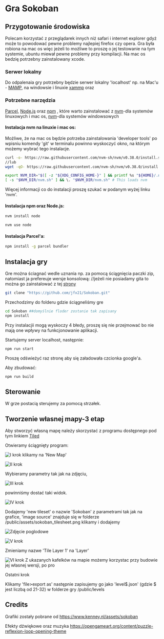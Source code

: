 # Gra Sokoban 


## Przygotowanie środowiska

Polecam korzystać z przeglądarek innych niż safari i internet explorer gdyż może to powodować pewne problemy najlepiej firefox czy opera. Gra była robiona na mac os więc jeżeli to możliwe to proszę o jej testowanie na tym systemie, ubuntu miewał pewne problemy przy kompilacji. Na mac os bedzię potrzebny zainstalowany xcode.

### Serwer lokalny
Do odpalenaia gry potrzebny będzie serwer lokalny 'localhost' np. na Mac'u - [MAMP](https://www.mamp.info/en/downloads/),
na windowsie i linuxie [xammp](https://www.apachefriends.org/download.html) oraz 

### Potrzebne narzędzia
[Parcel](https://parceljs.org/), [Node.js](https://github.com/nvm-sh/nvm) oraz [npm](https://www.npmjs.com/) 
, które warto zainstalować z [nvm](https://github.com/nvm-sh/nvm)-dla systemów linuxowych i mac os, [nvm](https://github.com/coreybutler/nvm-windows)-dla systemów windowsowych 

#### Instalacja nvm na linuxie i mac os:
Możliwe, że na mac os będzie potrzeba zainstalowania 'developer tools' po wpisniu komendy 'git' w terminalu powinno wyskoczyć okno, na którym możemy wybrać tego instalacje.

```bash
curl -o- https://raw.githubusercontent.com/nvm-sh/nvm/v0.38.0/install.sh | bash
//lub
wget -qO- https://raw.githubusercontent.com/nvm-sh/nvm/v0.38.0/install.sh | bash

export NVM_DIR="$([ -z "${XDG_CONFIG_HOME-}" ] && printf %s "${HOME}/.nvm" || printf %s "${XDG_CONFIG_HOME}/nvm")"
[ -s "$NVM_DIR/nvm.sh" ] && \. "$NVM_DIR/nvm.sh" # This loads nvm

```
Więcej informacji co do instalacji proszę szukać w podanym wyżej linku 'nvm'.

#### Instalacja npm oraz Node.js:
```bash
nvm install node

nvm use node
```
#### Instalacja Parcel'a:
```bash
npm install -g parcel bundler
```

## Instalacja gry
Gre można ściagnać wedle uznania np. za pomocą ściągnięcia paczki zip,
natomiast ja prefereuje wersje konsolową:
//jeżeli nie posiadamy gita to można go zainstalować z tej [strony](https://git-scm.com/book/en/v2/Getting-Started-Installing-Git)

```bash
git clone "https://github.com/jfx21/Sokoban.git"
```

Przechodzimy do folderu gdzie ściągneliśmy gre
```bash
cd Sokoban ##domyślnie floder zostanie tak zapisany
npm install
```
Przy instalacjii mogą wyskoczy 4 błedy, proszę się nie przejmować bo nie mają one wpływy na funkcjonowanie aplikacji.

Startujemy server localhost, następnie:
```bash
npm run start
```

Proszę odświeżyć raz stronę aby się załadowała czcionka google'a.

Aby zbudować:
```bash
npm run build
```
## Sterowanie
W grze postacią sterujemy za pomocą strzałek.
## Tworzenie własnej mapy-3 etap
Aby stworzyć własną mapę należy skorzystać z programu dostępnego pod tym linkiem [Tiled](https://www.mapeditor.org/)

Otwieramy ściągnięty program:

![I krok](img/4.png?raw=true)
klikamy na 'New Map'

![II krok](img/5.png?raw=true)

Wybieramy parametry tak jak na zdjęciu,

![III krok](img/1.png?raw=true)

powinniśmy dostać taki widok.

![IV krok](img/2.png?raw=true)

Dodajemy 'new tileset' o nazwie 'Sokoban' z parametrami tak jak na grafice, 'image source' znajduje się w folderze 
/public/assets/sokoban_tilesheet.png klikamy i dodajemy

![Zdjęcie poglodowe](https://github.com/jfx21/Sokoban/tree/main/img/3.png?raw=true)

![V krok](img/7.png?raw=true)

Zmieniamy nazwe 'Tile Layer 1' na 'Layer'

![VI krok](img/6.png?raw=true)
Z ukazanych kafelków na mapie możemy korzystac przy budowie jej własnej wersji, po pro

Ostatni krok

Klikamy 'file>export as' następnie zapisujemy go jako 'level$.json' (gdzie $ jest liczbą od 21-32) w folderze gry 
/public/levels


## Credits 
Grafiki zostały pobrane od https://www.kenney.nl/assets/sokoban

Efekty dźwiękowe oraz muzyka 
https://opengameart.org/content/puzzle-reflexion-loop-opening-theme

